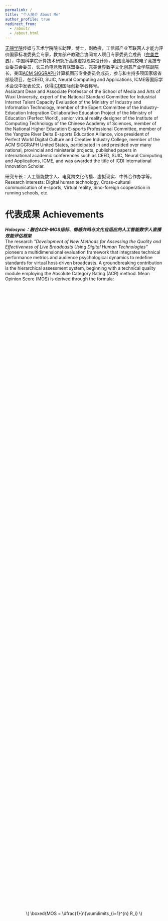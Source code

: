 ```yaml
---
permalink: /
title: "个人简介 About Me"
author_profile: true
redirect_from: 
  - /about/
  - /about.html
---
```


[无锡学院](https://www.cwxu.edu.cn/)传媒与艺术学院院长助理，博士，副教授，工信部产业互联网人才能力评价国家标准委员会专家，教育部产教融合协同育人项目专家委员会成员（[完美世界](http://www.wmupd.com/)），中国科学院计算技术研究所高级虚拟现实设计师，全国高等院校电子竞技专业委员会委员，长三角电竞教育联盟委员，完美世界数字文化创意产业学院副院长，美国[ACM SIGGRAPH](https://www.siggraph.org/)计算机图形专业委员会成员，参与和主持多项国家级省部级项目，在CEED, SUIC, Neural Computing and Applications, ICME等国际学术会议中发表论文，获得[ICDI](https://icdi.cmu.ac.th/Home.aspx)国际创新学者称号。<br>
Assistant Dean and Associate Professor of the School of Media and Arts of Wuxi University, expert of the National Standard Committee for Industrial Internet Talent Capacity Evaluation of the Ministry of Industry and Information Technology, member of the Expert Committee of the Industry-Education Integration Collaborative Education Project of the Ministry of Education (Perfect World), senior virtual reality designer of the Institute of Computing Technology of the Chinese Academy of Sciences, member of the National Higher Education E-sports Professional Committee, member of the Yangtze River Delta E-sports Education Alliance, vice president of Perfect World Digital Culture and Creative Industry College, member of the ACM SIGGRAPH United States, participated in and presided over many national, provincial and ministerial projects, published papers in international academic conferences such as CEED, SUIC, Neural Computing and Applications, ICME, and was awarded the title of ICDI International Innovation Scholar.

研究专长：人工智能数字人、电竞跨文化传播、虚拟现实、中外合作办学等。<br>
Research interests: Digital human technology, Cross-cultural communication of e-sports, Virtual reality, Sino-foreign cooperation in running schools, etc.

代表成果 Achievements
======
<i><b>Holosync：融合ACR-MOS指标、情感共鸣与文化自适应的人工智能数字人直播效能评估框架</b></i><br>
The research <i>"Development of New Methods for Assessing the Quality and Effectiveness of Live Broadcasts Using Digital Human Technologies" </i>pioneers a multidimensional evaluation framework that integrates technical performance metrics and audience psychological dynamics to redefine standards for virtual host-driven broadcasts. A groundbreaking contribution is the hierarchical assessment system, beginning with a technical quality module employing the Absolute Category Rating (ACR) method. Mean Opinion Score (MOS) is derived through the formula:
<html>
<script src="https://cdn.jsdelivr.net/npm/mathjax@3/es5/tex-mml-chtml.js"></script>
<body style="margin: 0">
  <div style="display: flex; justify-content: center; align-items: center; height: 100vh">
    \( \boxed{MOS = \dfrac{1}{n}\sum\limits_{i=1}^{n} R_i} \)
  </div>
</body>
</html>
This framework quantifies technical stability (video/audio quality) and viewer satisfaction correlations, while innovatively integrating <b>emotional resonance, social presence, and cognitive dynamics</b>. It bridges virtual hosts' attributes (realism, emotional expressiveness) with audience-specific variables (cultural context, motivations), establishing a new evaluation paradigm that unifies technical benchmarks with human-centric perceptions to optimize digital streaming authenticity.
